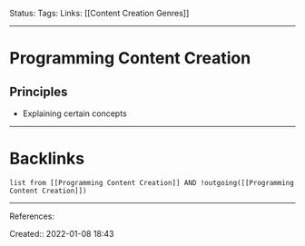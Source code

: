 Status: 
Tags: 
Links: [[Content Creation Genres]]
___
# Programming Content Creation
## Principles
- Explaining certain concepts
___
# Backlinks
```dataview
list from [[Programming Content Creation]] AND !outgoing([[Programming Content Creation]])
```
___
References:

Created:: 2022-01-08 18:43
